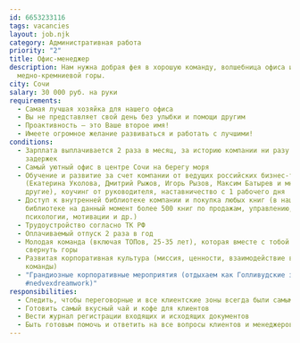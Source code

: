 ```yaml
---
id: 6653233116
tags: vacancies
layout: job.njk
category: Административная работа
priority: "2"
title: Офис-менеджер
description: Нам нужна добрая фея в хорошую команду, волшебница офиса и хозяйка
  медно-кремниевой горы.
city: Сочи
salary: 30 000 руб. на руки
requirements:
  - Самая лучшая хозяйка для нашего офиса
  - Вы не представляет свой день без улыбки и помощи другим
  - Проактивность – это Ваше второе имя!
  - Имеете огромное желание развиваться и работать с лучшими!
conditions:
  - Зарплата выплачивается 2 раза в месяц, за историю компании ни разу не было
    задержек
  - Самый уютный офис в центре Сочи на берегу моря
  - Обучение и развитие за счет компании от ведущих российских бизнес-тренеров
    (Екатерина Уколова, Дмитрий Рыжов, Игорь Рызов, Максим Батырев и многие
    другие), коучинг от руководителя, наставничество с 1 рабочего дня
  - Доступ к внутренней библиотеке компании и покупка любых книг (в нашей
    библиотеке на данный момент более 500 книг по продажам, управлению,
    психологии, мотивации и др.)
  - Трудоустройство согласно ТК РФ
  - Оплачиваемый отпуск 2 раза в год
  - Молодая команда (включая ТОПов, 25-35 лет), которая вместе с тобой хочет
    свернуть горы
  - Развитая корпоративная культура (миссия, ценности, взаимодействие внутри
    команды)
  - "Грандиозные корпоративные мероприятия (отдыхаем как Голливудские звезды
    #nedvexdreamwork)"
responsibilities:
  - Следить, чтобы переговорные и все клиентские зоны всегда были самыми чистыми
  - Готовить самый вкусный чай и кофе для клиентов
  - Вести журнал регистрации входящих и исходящих документов
  - Быть готовым помочь и ответить на все вопросы клиентов и менеджеров
---
```

